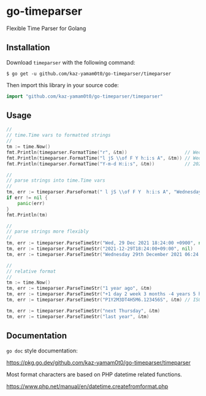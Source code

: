 # go-timeparser
Flexible Time Parser for Golang

## Installation

Download `timeparser` with the following command:

```shell
$ go get -u github.com/kaz-yamam0t0/go-timeparser/timeparser
```

Then import this library in your source code:

```go
import "github.com/kaz-yamam0t0/go-timeparser/timeparser"
```

## Usage

```go
// 
// time.Time vars to formatted strings
// 
tm := time.Now()
fmt.Println(timeparser.FormatTime("r", &tm))                     // Wed, 29 Dec 2021 18:24:00 +0900
fmt.Println(timeparser.FormatTime("l jS \\of F Y h:i:s A", &tm)) // Wednesday 29th of December 2021 06:24:00 PM
fmt.Println(timeparser.FormatTime("Y-m-d H:i:s", &tm))           // 2021-12-29 18:24:00

// 
// parse strings into time.Time vars
// 
tm, err := timeparser.ParseFormat(" l jS \\of F Y  h:i:s A", "Wednesday 29th of December  2021 06:24:12 PM ")
if err != nil {
	panic(err)
}
fmt.Println(tm)

// 
// parse strings more flexibly
// 
tm, err := timeparser.ParseTimeStr("Wed, 29 Dec 2021 18:24:00 +0900", nil)
tm, err := timeparser.ParseTimeStr("2021-12-29T18:24:00+09:00", nil)
tm, err := timeparser.ParseTimeStr("Wednesday 29th December 2021 06:24:00 PM", nil)

// 
// relative format
// 
tm := time.Now()
tm, err := timeparser.ParseTimeStr("1 year ago", &tm)
tm, err := timeparser.ParseTimeStr("+1 day 2 week 3 months -4 years 5 hours -6 minutes 7 seconds", &tm)
tm, err := timeparser.ParseTimeStr("P1Y2M3DT4H5M6.123456S", &tm) // ISO 8601 Interval Format

tm, err := timeparser.ParseTimeStr("next Thursday", &tm)
tm, err := timeparser.ParseTimeStr("last year", &tm)

```

## Documentation

`go doc` style documentation:

https://pkg.go.dev/github.com/kaz-yamam0t0/go-timeparser/timeparser

Most format characters are based on PHP datetime related functions.

https://www.php.net/manual/en/datetime.createfromformat.php

